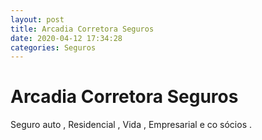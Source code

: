 ```yaml
---
layout: post
title: Arcadia Corretora Seguros 
date: 2020-04-12 17:34:28 
categories: Seguros
---
```


# Arcadia Corretora Seguros 

Seguro auto , Residencial , Vida , Empresarial e co sócios .
